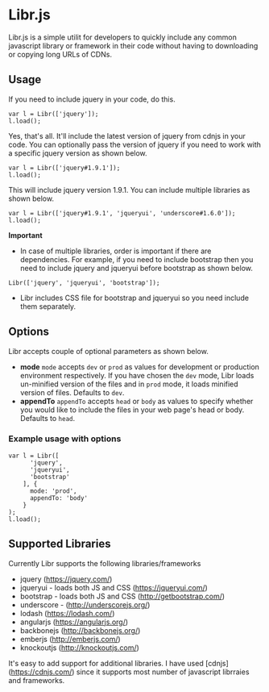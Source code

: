 # Libr.js
Libr.js is a simple utilit for developers to quickly include any common javascript library or framework in their code without having to downloading or copying long URLs of CDNs.

## Usage
If you need to include jquery in your code, do this.

```
var l = Libr(['jquery']);
l.load();
```

Yes, that's all. It'll include the latest version of jquery from cdnjs in your code. You can optionally pass the version of jquery if you need to work with a specific jquery version as shown below.

```
var l = Libr(['jquery#1.9.1']);
l.load();
```

This will include jquery version 1.9.1. You can include multiple libraries as shown below.

```
var l = Libr(['jquery#1.9.1', 'jqueryui', 'underscore#1.6.0']);
l.load();
```

**Important** 
* In case of multiple libraries, order is important if there are dependencies. For example, if you need to include bootstrap then you need to include jquery and jqueryui before bootstrap as shown below.
```
Libr(['jquery', 'jqueryui', 'bootstrap']);
```
* Libr includes CSS file for bootstrap and jqueryui so you need include them separately.

## Options
Libr accepts couple of optional parameters as shown below.
* **mode** 
`mode` accepts `dev` or `prod` as values for development or production environment respectively. If you have chosen the `dev` mode, Libr loads un-minified version of the files and in `prod` mode, it loads minified version of files. Defaults to `dev`.
* **appendTo**
`appendTo` accepts `head` or `body` as values to specify whether you would like to include the files in your web page's head or body. Defaults to `head`.

### Example usage with options
```
var l = Libr([
      'jquery', 
      'jqueryui', 
      'bootstrap'
    ], {
      mode: 'prod',
      appendTo: 'body'
    }
);
l.load();
```

## Supported Libraries
Currently Libr supports the following libraries/frameworks
* jquery (https://jquery.com/)
* jqueryui - loads both JS and CSS (https://jqueryui.com/)
* bootstrap - loads both JS and CSS (http://getbootstrap.com/)
* underscore - (http://underscorejs.org/)
* lodash (https://lodash.com/)
* angularjs (https://angularjs.org/)
* backbonejs (http://backbonejs.org/)
* emberjs (http://emberjs.com/)
* knockoutjs (http://knockoutjs.com/)

It's easy to add support for additional libraries. I have used [cdnjs] (https://cdnjs.com/) since it supports most number of javascript librraies and frameworks.
